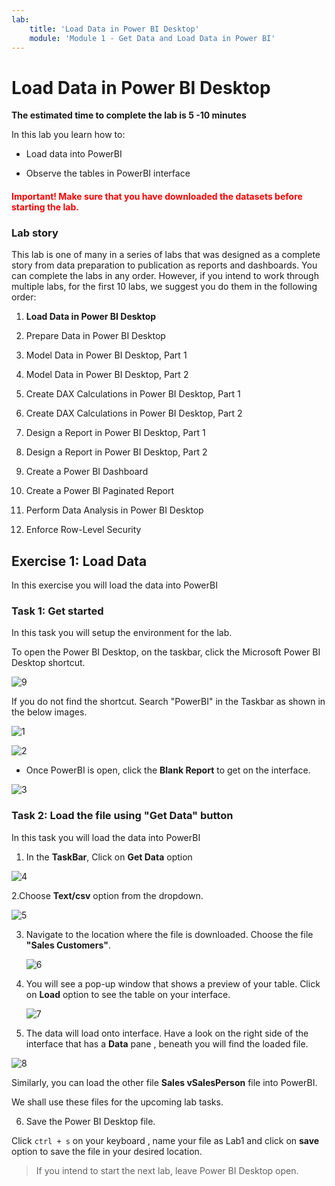 ```yaml
---
lab:
    title: 'Load Data in Power BI Desktop'
    module: 'Module 1 - Get Data and Load Data in Power BI'
---
```


# **Load Data in Power BI Desktop**

**The estimated time to complete the lab is 5 -10 minutes**

In this lab you learn how to:

- Load data into PowerBI

- Observe the tables in PowerBI interface

<h4><span style="color:red;">Important! Make sure that you have downloaded the datasets before starting the lab.</span></h4>



### **Lab story**

This lab is one of many in a series of labs that was designed as a complete story from data preparation to publication as reports and dashboards. You can complete the labs in any order. However, if you intend to work through multiple labs, for the first 10 labs, we suggest you do them in the following order:

1. **Load Data in Power BI Desktop**

2. Prepare Data in Power BI Desktop

3. Model Data in Power BI Desktop, Part 1

4. Model Data in Power BI Desktop, Part 2

5. Create DAX Calculations in Power BI Desktop, Part 1

6. Create DAX Calculations in Power BI Desktop, Part 2

7. Design a Report in Power BI Desktop, Part 1

8. Design a Report in Power BI Desktop, Part 2

9. Create a Power BI Dashboard

10. Create a Power BI Paginated Report

11. Perform Data Analysis in Power BI Desktop

12. Enforce Row-Level Security

## **Exercise 1: Load Data**

In this exercise you will load the data into PowerBI

### **Task 1: Get started**

In this task you will setup the environment for the lab.

 To open the Power BI Desktop, on the taskbar, click the Microsoft Power BI Desktop shortcut.

![9](https://github.com/Neha-Chiluka/power-bi-next-level/blob/master/Images/shortcut.jpg?raw=true "9")

If you do not find the shortcut. Search "PowerBI" in the Taskbar as shown in the below images.

![1](https://github.com/Neha-Chiluka/power-bi-next-level/blob/master/Images/To_find_PowerBI_from_task_bar.jpg?raw=true "1")

![2](https://github.com/Neha-Chiluka/power-bi-next-level/blob/master/Images/find_powerbi_in_the_taaskbar.jpg?raw=true "2")


- Once PowerBI is open, click the **Blank Report** to get on the interface.

![3](https://github.com/Neha-Chiluka/power-bi-next-level/blob/master/Images/blank_report.jpg?raw=true "3")


### **Task 2: Load the file using "Get Data" button**


In this task you will load the data into PowerBI

1. In the **TaskBar**, Click on **Get Data** option

![4](https://github.com/Neha-Chiluka/power-bi-next-level/blob/master/Images/get%20data.jpg?raw=true "4")

2.Choose **Text/csv** option from the dropdown.

![5](https://github.com/Neha-Chiluka/power-bi-next-level/blob/master/Images/click%20on%20csv.jpg?raw=true "5")

3. Navigate to the location where the file is downloaded. Choose the file **"Sales Customers"**.

	![6](https://github.com/Neha-Chiluka/power-bi-next-level/blob/master/Images/choosing%20file%20and%20opening.jpg?raw=true "6")


4. You will see a pop-up window that shows a preview of your table. Click on **Load** option to see the table on your interface.

	![7](https://github.com/Neha-Chiluka/power-bi-next-level/blob/master/Images/click%20on%20load.jpg?raw=true "7")


5. The data will load onto interface. Have a look on the right side of the interface that has a **Data** pane , beneath you will find the loaded file.

![8](https://github.com/Neha-Chiluka/power-bi-next-level/blob/master/Images/observe%20data%20pane.jpg?raw=true "8")

Similarly, you can load the other file **Sales vSalesPerson** file into PowerBI.

We shall use these files for the upcoming lab tasks.

6. Save the Power BI Desktop file.

Click `ctrl + s` on your keyboard , name your file as Lab1 and click on **save** option to save the file in your desired location.


> If you intend to start the next lab, leave Power BI Desktop open.

